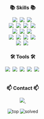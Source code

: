 
<!--
**Han-u/Han-u** is a ✨ _special_ ✨ repository because its `README.md` (this file) appears on your GitHub profile.

Here are some ideas to get you started:

- 🔭 I’m currently working on ...
- 🌱 I’m currently learning ...
- 👯 I’m looking to collaborate on ...
- 🤔 I’m looking for help with ...
- 💬 Ask me about ...
- 📫 How to reach me: ...
- 😄 Pronouns: ...
- ⚡ Fun fact: ...
-->
<h3 align="center">📚 Skills 📚</h3>
<div align="center">
  <img src="https://img.shields.io/badge/Java-007396?style=for-the-badge&logo=OpenJDK&logoColor=white"/>&nbsp
  <img src="https://img.shields.io/badge/javascript-F7DF1E.svg?style=for-the-badge&logo=javascript&logoColor=20232a" />&nbsp
  <img src="https://img.shields.io/badge/python-3670A0?style=for-the-badge&logo=python&logoColor=ffdd54" />&nbsp

</div>
<div align="center">
  <img src="https://img.shields.io/badge/Spring-6DB33F?style=for-the-badge&logo=Spring&logoColor=white"/>&nbsp
  <img src="https://img.shields.io/badge/spring%20security-6DB33F?style=for-the-badge&logo=springsecurity&logoColor=white"/>&nbsp
  <img src="https://img.shields.io/badge/Django-092E20?style=for-the-badge&logo=Django&logoColor=white"/>&nbsp
  <img src="https://img.shields.io/badge/flask-000000?style=for-the-badge&logo=flask&logoColor=white" />&nbsp
</div>
<div align="center">
  <img src="https://img.shields.io/badge/MySQL-4479A1?style=for-the-badge&logo=MySQL&logoColor=white"/>&nbsp
  <img src="https://img.shields.io/badge/PostgreSQL-4169E1?style=for-the-badge&logo=PostgreSQL&logoColor=white"/>&nbsp
  <img src="https://img.shields.io/badge/redis-FF4438?style=for-the-badge&logo=redis&logoColor=white" />&nbsp
</div>
<div align="center">
  <img src="https://img.shields.io/badge/Vue.js-4FC08D?style=for-the-badge&logo=Vue.js&logoColor=white"/>&nbsp
  <img src="https://img.shields.io/badge/react-20232a.svg?style=for-the-badge&logo=react&logoColor=61DAFB" />&nbsp
  <img src="https://img.shields.io/badge/html5-E34F26.svg?style=for-the-badge&logo=html5&logoColor=white" />&nbsp
  <img src="https://img.shields.io/badge/css3-1572B6.svg?style=for-the-badge&logo=css3&logoColor=white" />&nbsp
</div>
<div align="center">
  <img src="https://img.shields.io/badge/GCP-4285F4?style=for-the-badge&logo=googlecloud&logoColor=white" />&nbsp
  <img src="https://img.shields.io/badge/AWS-232F3E?style=for-the-badge&logo=amazonwebservices&logoColor=white" />&nbsp
</div>

<h3 align="center">🛠 Tools 🛠</h3>
<div align="center">
  <img src="https://img.shields.io/badge/jira-0052CC?style=for-the-badge&logo=jira&logoColor=white" />&nbsp
  <img src="https://img.shields.io/badge/git-F05033.svg?style=for-the-badge&logo=git&logoColor=white" />&nbsp
  <img src="https://img.shields.io/badge/github-181717.svg?style=for-the-badge&logo=github&logoColor=white" />&nbsp
  <img src="https://img.shields.io/badge/Notion-F3F3F3.svg?style=for-the-badge&logo=notion&logoColor=black" />&nbsp
  <img src="https://img.shields.io/badge/figma-F24E1E.svg?style=for-the-badge&logo=figma&logoColor=white" />&nbsp
</div>

<br>



<h3 align="center">📫 Contact 📫</h3>
<div align="center">
  <a href="mailto:chos9715@naver.com">
    <img
      src="https://img.shields.io/badge/EMAIL-D14836?style=for-the-badge&logo=gmail&logoColor=white"/>&nbsp
  </a>
</div>

<br>
<div align="center">
  <img alt="top" src="https://github-readme-stats.vercel.app/api/top-langs/?username=han-u&title_color=61dafb&text_color=ffffff&icon_color=61dafb&bg_color=20232a&langs_count=8&layout=compact&border_color=61dafb&hide_border=true&size_weight=0.5&count_weight=0.5">
  <img alt="solved" src="http://mazassumnida.wtf/api/v2/generate_badge?boj=chos9715"/>
</div>


